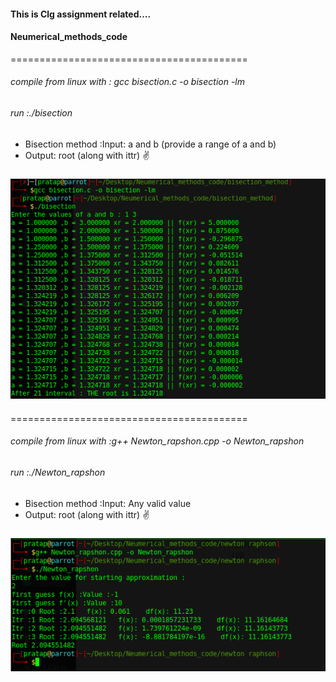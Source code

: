 #### This is Clg assignment related....
#### Neumerical_methods_code
=========================================
###### compile from linux with : gcc bisection.c -o bisection -lm
###### run :./bisection
* Bisection method :Input: a and b (provide a range of a and b)
* Output: root (along with ittr)
:v:
#####
![Output](https://github.com/Pratap2018/Neumerical_methods_code/blob/master/bisection_method/bisection.png)

####
=========================================
###### compile from linux with :g++ Newton_rapshon.cpp -o Newton_rapshon
###### run :./Newton_rapshon
* Bisection method :Input: Any valid value
* Output: root (along with ittr)
:v:
#####
![Output](https://github.com/Pratap2018/Neumerical_methods_code/blob/master/newton%20raphson/newton.png)
